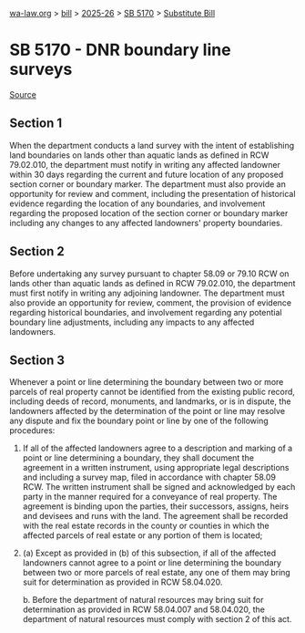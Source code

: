 [wa-law.org](/) > [bill](/bill/) > [2025-26](/bill/2025-26/) > [SB 5170](/bill/2025-26/sb/5170/) > [Substitute Bill](/bill/2025-26/sb/5170/S/)

# SB 5170 - DNR boundary line surveys

[Source](http://lawfilesext.leg.wa.gov/biennium/2025-26/Pdf/Bills/Senate%20Bills/5170-S.pdf)

## Section 1
When the department conducts a land survey with the intent of establishing land boundaries on lands other than aquatic lands as defined in RCW 79.02.010, the department must notify in writing any affected landowner within 30 days regarding the current and future location of any proposed section corner or boundary marker. The department must also provide an opportunity for review and comment, including the presentation of historical evidence regarding the location of any boundaries, and involvement regarding the proposed location of the section corner or boundary marker including any changes to any affected landowners' property boundaries.

## Section 2
Before undertaking any survey pursuant to chapter 58.09 or 79.10 RCW on lands other than aquatic lands as defined in RCW 79.02.010, the department must first notify in writing any adjoining landowner. The department must also provide an opportunity for review, comment, the provision of evidence regarding historical boundaries, and involvement regarding any potential boundary line adjustments, including any impacts to any affected landowners.

## Section 3
Whenever a point or line determining the boundary between two or more parcels of real property cannot be identified from the existing public record, including deeds of record, monuments, and landmarks, or is in dispute, the landowners affected by the determination of the point or line may resolve any dispute and fix the boundary point or line by one of the following procedures:

1. If all of the affected landowners agree to a description and marking of a point or line determining a boundary, they shall document the agreement in a written instrument, using appropriate legal descriptions and including a survey map, filed in accordance with chapter 58.09 RCW. The written instrument shall be signed and acknowledged by each party in the manner required for a conveyance of real property. The agreement is binding upon the parties, their successors, assigns, heirs and devisees and runs with the land. The agreement shall be recorded with the real estate records in the county or counties in which the affected parcels of real estate or any portion of them is located;

2. (a) Except as provided in (b) of this subsection, if all of the affected landowners cannot agree to a point or line determining the boundary between two or more parcels of real estate, any one of them may bring suit for determination as provided in RCW 58.04.020.

    b. Before the department of natural resources may bring suit for determination as provided in RCW 58.04.007 and 58.04.020, the department of natural resources must comply with section 2 of this act.
